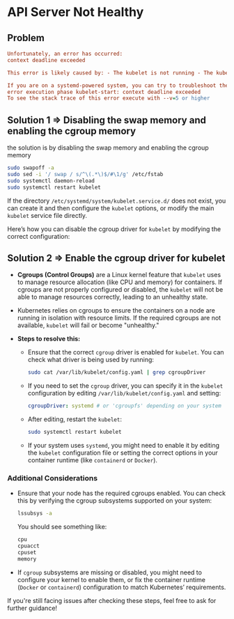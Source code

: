 # API Server Not Healthy

## Problem

```ini
Unfortunately, an error has occurred:
context deadline exceeded

This error is likely caused by: - The kubelet is not running - The kubelet is unhealthy due to a misconfiguration of the node in some way (required cgroups disabled)

If you are on a systemd-powered system, you can try to troubleshoot the error with the following commands: - 'systemctl status kubelet' - 'journalctl -xeu kubelet'
error execution phase kubelet-start: context deadline exceeded
To see the stack trace of this error execute with --v=5 or higher
```

## Solution 1 => Disabling the swap memory and enabling the cgroup memory

the solution is by disabling the swap memory and enabling the cgroup memory

```bash
sudo swapoff -a
sudo sed -i '/ swap / s/^\(.*\)$/#\1/g' /etc/fstab
sudo systemctl daemon-reload
sudo systemctl restart kubelet
```

If the directory `/etc/systemd/system/kubelet.service.d/` does not exist, you can create it and then configure the `kubelet` options, or modify the main `kubelet` service file directly.

Here’s how you can disable the cgroup driver for `kubelet` by modifying the correct configuration:

## Solution 2 => Enable the cgroup driver for kubelet

- **Cgroups (Control Groups)** are a Linux kernel feature that `kubelet` uses to manage resource allocation (like CPU and memory) for containers. If cgroups are not properly configured or disabled, the `kubelet` will not be able to manage resources correctly, leading to an unhealthy state.

- Kubernetes relies on cgroups to ensure the containers on a node are running in isolation with resource limits. If the required cgroups are not available, `kubelet` will fail or become "unhealthy."

- **Steps to resolve this:**

  - Ensure that the correct `cgroup` driver is enabled for `kubelet`. You can check what driver is being used by running:

    ```bash
    sudo cat /var/lib/kubelet/config.yaml | grep cgroupDriver
    ```

  - If you need to set the `cgroup` driver, you can specify it in the `kubelet` configuration by editing `/var/lib/kubelet/config.yaml` and setting:

    ```yaml
    cgroupDriver: systemd # or 'cgroupfs' depending on your system
    ```

  - After editing, restart the `kubelet`:

    ```bash
    sudo systemctl restart kubelet
    ```

  - If your system uses `systemd`, you might need to enable it by editing the `kubelet` configuration file or setting the correct options in your container runtime (like `containerd` or `Docker`).

### Additional Considerations

- Ensure that your node has the required cgroups enabled. You can check this by verifying the cgroup subsystems supported on your system:

  ```bash
  lssubsys -a
  ```

  You should see something like:

  ```bash
  cpu
  cpuacct
  cpuset
  memory
  ```

- If `cgroup` subsystems are missing or disabled, you might need to configure your kernel to enable them, or fix the container runtime (`Docker` or `containerd`) configuration to match Kubernetes’ requirements.

If you're still facing issues after checking these steps, feel free to ask for further guidance!
